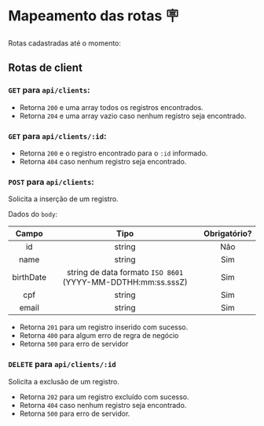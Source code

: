 # Mapeamento das rotas 🪧

Rotas cadastradas até o momento:

## Rotas de client

### `GET` para `api/clients`:

-   Retorna `200` e uma array todos os registros encontrados.
-   Retorna `204` e uma array vazio caso nenhum registro seja encontrado.

### `GET` para `api/clients/:id`:

-   Retorna `200` e o registro encontrado para o `:id` informado.
-   Retorna `404` caso nenhum registro seja encontrado.

### `POST` para `api/clients`:

Solicita a inserção de um registro.

Dados do `body`:

|   Campo   |                             Tipo                             | Obrigatório? |
| :-------: | :----------------------------------------------------------: | :----------: |
|    id     |                            string                            |     Não      |
|   name    |                            string                            |     Sim      |
| birthDate | string de data formato `ISO 8601` (YYYY-MM-DDTHH:mm:ss.sssZ) |     Sim      |
|    cpf    |                            string                            |     Sim      |
|   email   |                            string                            |     Sim      |

-   Retorna `201` para um registro inserido com sucesso.
-   Retorna `400` para algum erro de regra de negócio
-   Retorna `500` para erro de servidor

### `DELETE` para `api/clients/:id`

Solicita a exclusão de um registro.

-   Retorna `202` para um registro excluído com sucesso.
-   Retorna `404` caso nenhum registro seja encontrado.
-   Retorna `500` para erro de servidor.
